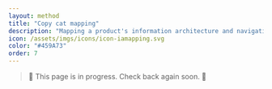 ```yaml
---
layout: method
title: "Copy cat mapping"
description: "Mapping a product's information architecture and navigation to a competitor's to generate new ideas."
icon: /assets/imgs/icons/icon-iamapping.svg
color: "#459A73"
order: 7
---
```


> 🚧 This page is in progress. Check back again soon. 🚧